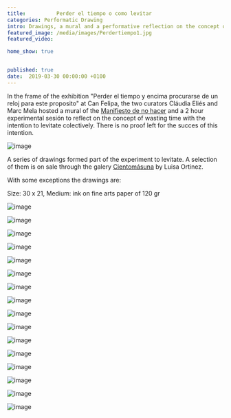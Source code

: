 ```yaml
---
title:          Perder el tiempo o como levitar
categories: Performatic Drawing 
intro: Drawings, a mural and a performative reflection on the concept of wasting time and levitation as an answer.
featured_image: /media/images/Perdertiempo1.jpg
featured_video: 

home_show: true


published: true
date:  2019-03-30 00:00:00 +0100
---
```


In the frame of the exhibition "Perder el tiempo y encima procurarse de un reloj para este proposito" at Can Felipa, the two curators Cláudia Eliés and Marc Mela hosted a mural of the  [Manifiesto de no hacer](https://www.christinaschultz.com/works/Manifesto/) and a 2 hour experimental sesión to reflect on the concept of wasting time with the intention to levitate colectively. There is no proof left for the succes of this intention.

![image](/media/images/Perdertiempo.jpg)
A series of drawings formed part of the experiment to levitate. A selection of them is on sale through the galery [Cientomásuna](https://cientomasuna.com/christina-schultz/) by Luisa Ortinez.
With some exceptions the drawings are:
Size: 30 x 21, Medium: ink on fine arts paper of 120 gr 
 
![image](/media/images/Levitardibujo1.jpg)

![image](/media/images/Levitardibujo2.jpg)

![image](/media/images/Levitardibujo3.jpg)

![image](/media/images/Levitardibujo4.jpg)

![image](/media/images/Levitardibujo5.jpg)

![image](/media/images/Levitardibujo6.jpg)

![image](/media/images/Levitardibujo7.jpg)

![image](/media/images/Levitardibujo8.jpg)

![image](/media/images/Levitardibujo9.jpg)

![image](/media/images/Levitardibujo10.jpg)

![image](/media/images/Levitardibujo11.jpg)

![image](/media/images/Levitardibujo12.jpg)

![image](/media/images/Levitardibujo13.jpg)

![image](/media/images/Levitardibujo14.jpg)

![image](/media/images/Levitardibujo15.jpg)

![image](/media/images/Levitardibujo16.jpg)